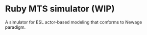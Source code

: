 # Ruby MTS simulator (WIP)

 A simulator for ESL actor-based modeling that conforms to Newage paradigm.
